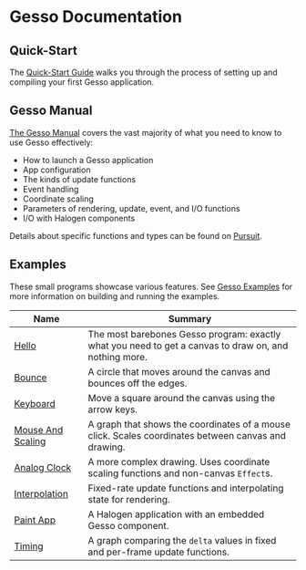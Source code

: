 # Gesso Documentation

## Quick-Start

The [Quick-Start Guide](quickstart.md) walks you through the process of setting up and compiling your first Gesso application.

## Gesso Manual

[The Gesso Manual](manual.md) covers the vast majority of what you need to know to use Gesso effectively:

- How to launch a Gesso application
- App configuration
- The kinds of update functions
- Event handling
- Coordinate scaling
- Parameters of rendering, update, event, and I/O functions
- I/O with Halogen components

Details about specific functions and types can be found on [Pursuit](https://pursuit.purescript.org/packages/purescript-gesso/).

## Examples

These small programs showcase various features. See [Gesso Examples](../examples/README.md) for more information on building and running the examples.

| Name | Summary |
|-|-|
| [Hello](hello) | The most barebones Gesso program: exactly what you need to get a canvas to draw on, and nothing more. |
| [Bounce](bounce) | A circle that moves around the canvas and bounces off the edges. |
| [Keyboard](keyboard) | Move a square around the canvas using the arrow keys. |
| [Mouse And Scaling](mouse-and-scaling) | A graph that shows the coordinates of a mouse click. Scales coordinates between canvas and drawing. |
| [Analog Clock](analog-clock) | A more complex drawing. Uses coordinate scaling functions and non-canvas `Effect`s. |
| [Interpolation](interpolation) | Fixed-rate update functions and interpolating state for rendering. |
| [Paint App](paint-app) | A Halogen application with an embedded Gesso component. |
| [Timing](timing) | A graph comparing the `delta` values in fixed and per-frame update functions. |
